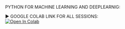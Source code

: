 PYTHON FOR MACHINE LEARNING AND DEEPLEARNIG:


▶️ GOOGLE COLAB LINK FOR ALL SESSIONS:  
[![Open In Colab](https://colab.research.google.com/assets/colab-badge.svg)](https://colab.research.google.com/github/santhoshkumar122334455/python-_basic_-to-_advance/blob/main/07_Data_Science_Libraries/numpyfundamentals%20(1).ipynb)





